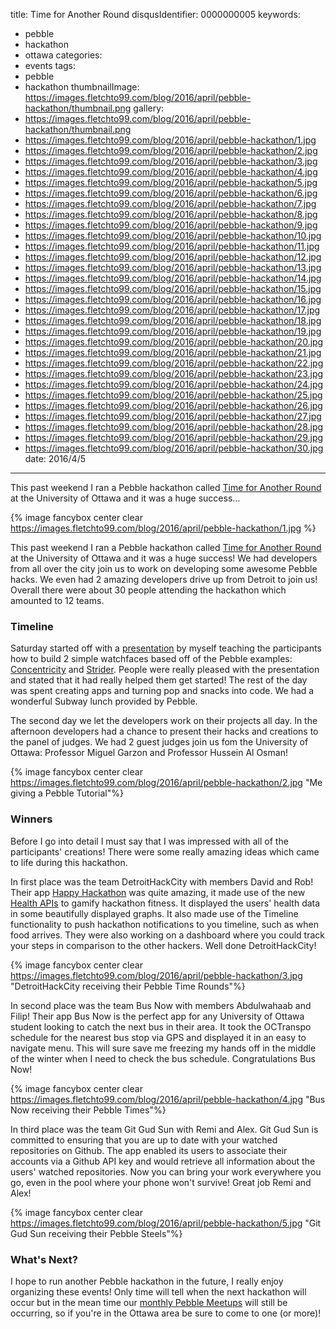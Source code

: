 title: Time for Another Round
disqusIdentifier: 0000000005
keywords:
- pebble
- hackathon
- ottawa
categories:
- events
tags:
- pebble
- hackathon
thumbnailImage: https://images.fletchto99.com/blog/2016/april/pebble-hackathon/thumbnail.png
gallery: 
- https://images.fletchto99.com/blog/2016/april/pebble-hackathon/thumbnail.png
- https://images.fletchto99.com/blog/2016/april/pebble-hackathon/1.jpg
- https://images.fletchto99.com/blog/2016/april/pebble-hackathon/2.jpg
- https://images.fletchto99.com/blog/2016/april/pebble-hackathon/3.jpg
- https://images.fletchto99.com/blog/2016/april/pebble-hackathon/4.jpg
- https://images.fletchto99.com/blog/2016/april/pebble-hackathon/5.jpg
- https://images.fletchto99.com/blog/2016/april/pebble-hackathon/6.jpg
- https://images.fletchto99.com/blog/2016/april/pebble-hackathon/7.jpg
- https://images.fletchto99.com/blog/2016/april/pebble-hackathon/8.jpg
- https://images.fletchto99.com/blog/2016/april/pebble-hackathon/9.jpg
- https://images.fletchto99.com/blog/2016/april/pebble-hackathon/10.jpg
- https://images.fletchto99.com/blog/2016/april/pebble-hackathon/11.jpg
- https://images.fletchto99.com/blog/2016/april/pebble-hackathon/12.jpg
- https://images.fletchto99.com/blog/2016/april/pebble-hackathon/13.jpg
- https://images.fletchto99.com/blog/2016/april/pebble-hackathon/14.jpg
- https://images.fletchto99.com/blog/2016/april/pebble-hackathon/15.jpg
- https://images.fletchto99.com/blog/2016/april/pebble-hackathon/16.jpg
- https://images.fletchto99.com/blog/2016/april/pebble-hackathon/17.jpg
- https://images.fletchto99.com/blog/2016/april/pebble-hackathon/18.jpg
- https://images.fletchto99.com/blog/2016/april/pebble-hackathon/19.jpg
- https://images.fletchto99.com/blog/2016/april/pebble-hackathon/20.jpg
- https://images.fletchto99.com/blog/2016/april/pebble-hackathon/21.jpg
- https://images.fletchto99.com/blog/2016/april/pebble-hackathon/22.jpg
- https://images.fletchto99.com/blog/2016/april/pebble-hackathon/23.jpg
- https://images.fletchto99.com/blog/2016/april/pebble-hackathon/24.jpg
- https://images.fletchto99.com/blog/2016/april/pebble-hackathon/25.jpg
- https://images.fletchto99.com/blog/2016/april/pebble-hackathon/26.jpg
- https://images.fletchto99.com/blog/2016/april/pebble-hackathon/27.jpg
- https://images.fletchto99.com/blog/2016/april/pebble-hackathon/28.jpg
- https://images.fletchto99.com/blog/2016/april/pebble-hackathon/29.jpg
- https://images.fletchto99.com/blog/2016/april/pebble-hackathon/30.jpg
date: 2016/4/5
---

This past weekend I ran a Pebble hackathon called [Time for Another Round](http://www.meetup.com/PebbleOTT/events/229031503/) at the University of Ottawa and it was a huge success...
<!-- excerpt -->

{% image fancybox center clear https://images.fletchto99.com/blog/2016/april/pebble-hackathon/1.jpg %}

This past weekend I ran a Pebble hackathon called [Time for Another Round](http://www.meetup.com/PebbleOTT/events/229031503/) at the University of Ottawa and it was a huge success! We had developers from all over the city join us to work on developing some awesome Pebble hacks. We even had 2 amazing developers drive up from Detroit to join us! Overall there were about 30 people attending the hackathon which amounted to 12 teams.

### Timeline

Saturday started off with a [presentation](https://github.com/fletchto99/hackott) by myself teaching the participants how to build 2 simple watchfaces based off of the Pebble examples: [Concentricity](https://github.com/pebble-examples/concentricity) and [Strider](https://github.com/pebble-examples/strider-watchface). People were really pleased with the presentation and stated that it had really helped them get started! The rest of the day was spent creating apps and turning pop and snacks into code. We had a wonderful Subway lunch provided by Pebble.

The second day we let the developers work on their projects all day. In the afternoon developers had a chance to present their hacks and creations to the panel of judges. We had 2 guest judges join us fom the University of Ottawa: Professor Miguel Garzon and Professor Hussein Al Osman!

{% image fancybox center clear https://images.fletchto99.com/blog/2016/april/pebble-hackathon/2.jpg "Me giving a Pebble Tutorial"%}

### Winners

Before I go into detail I must say that I was impressed with all of the participants' creations! There were some really amazing ideas which came to life during this hackathon.

In first place was the team DetroitHackCity with members David and Rob! Their app [Happy Hackathon](https://github.com/DetroitHackCity/presentation) was quite amazing, it made use of the new [Health APIs](https://developer.pebble.com/guides/events-and-services/health/) to gamify hackathon fitness. It displayed the users' health data in some beautifully displayed graphs.  It also made use of the Timeline functionality to push hackathon notifications to you timeline, such as when food arrives. They were also working on a dashboard where you could track your steps in comparison to the other hackers. Well done DetroitHackCity!

{% image fancybox center clear https://images.fletchto99.com/blog/2016/april/pebble-hackathon/3.jpg "DetroitHackCity receiving their Pebble Time Rounds"%}

In second place was the team Bus Now with members Abdulwahaab and Filip! Their app Bus Now is the perfect app for any University of Ottawa student looking to catch the next bus in their area. It took the OCTranspo schedule for the nearest bus stop via GPS and displayed it in an easy to navigate menu. This will sure save me freezing my hands off in the middle of the winter when I need to check the bus schedule. Congratulations Bus Now!

{% image fancybox center clear https://images.fletchto99.com/blog/2016/april/pebble-hackathon/4.jpg "Bus Now receiving their Pebble Times"%}

In third place was the team Git Gud Sun with Remi and Alex. Git Gud Sun is committed to ensuring that you are up to date with your watched repositories on Github. The app enabled its users to associate their accounts via a Github API key and would retrieve all information about the users' watched repositories. Now you can bring your work everywhere you go, even in the pool where your phone won't survive! Great job Remi and Alex!

{% image fancybox center clear https://images.fletchto99.com/blog/2016/april/pebble-hackathon/5.jpg "Git Gud Sun receiving their Pebble Steels"%}

### What's Next?

I hope to run another Pebble hackathon in the future, I really enjoy organizing these events! Only time will tell when the next hackathon will occur but in the mean time our [monthly Pebble Meetups](http://www.meetup.com/pebbleott/) will still be occurring, so if you're in the Ottawa area be sure to come to one (or more)!

<!-- more -->
